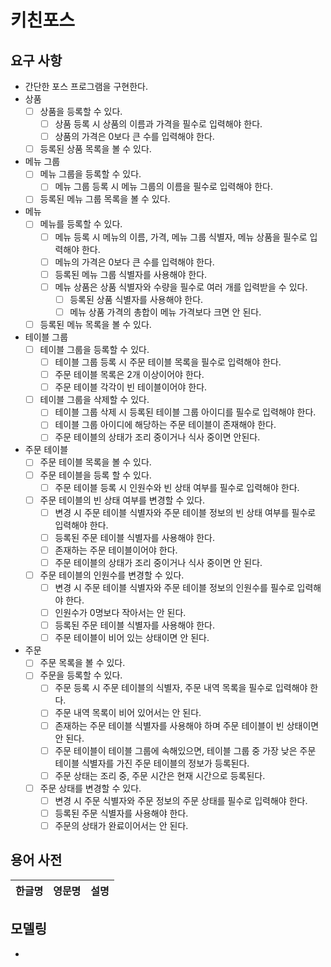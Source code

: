 # 키친포스

## 요구 사항

- 간단한 포스 프로그램을 구현한다.
- 상품
    - [ ] 상품을 등록할 수 있다.
        - [ ] 상품 등록 시 상품의 이름과 가격을 필수로 입력해야 한다.
        - [ ] 상품의 가격은 0보다 큰 수를 입력해야 한다.
    - [ ] 등록된 상품 목록을 볼 수 있다.
- 메뉴 그룹
    - [ ] 메뉴 그룹을 등록할 수 있다.
        - [ ] 메뉴 그룹 등록 시 메뉴 그룹의 이름을 필수로 입력해야 한다.
    - [ ] 등록된 메뉴 그룹 목록을 볼 수 있다.
- 메뉴
    - [ ] 메뉴를 등록할 수 있다.
        - [ ] 메뉴 등록 시 메뉴의 이름, 가격, 메뉴 그룹 식별자, 메뉴 상품을 필수로 입력해야 한다.
        - [ ] 메뉴의 가격은 0보다 큰 수를 입력해야 한다.
        - [ ] 등록된 메뉴 그룹 식별자를 사용해야 한다.
        - [ ] 메뉴 상품은 상품 식별자와 수량을 필수로 여러 개를 입력받을 수 있다.
            - [ ] 등록된 상품 식별자를 사용해야 한다.
            - [ ] 메뉴 상품 가격의 총합이 메뉴 가격보다 크면 안 된다.
    - [ ] 등록된 메뉴 목록을 볼 수 있다.
- 테이블 그룹
    - [ ] 테이블 그룹을 등록할 수 있다.
        - [ ] 테이블 그룹 등록 시 주문 테이블 목록을 필수로 입력해야 한다.
        - [ ] 주문 테이블 목록은 2개 이상이어야 한다.
        - [ ] 주문 테이블 각각이 빈 테이블이어야 한다.
    - [ ] 테이블 그룹을 삭제할 수 있다.
        - [ ] 테이블 그룹 삭제 시 등록된 테이블 그룹 아이디를 필수로 입력해야 한다.
        - [ ] 테이블 그룹 아이디에 해당하는 주문 테이블이 존재해야 한다.
        - [ ] 주문 테이블의 상태가 조리 중이거나 식사 중이면 안된다.  
- 주문 테이블
    - [ ] 주문 테이블 목록을 볼 수 있다.
    - [ ] 주문 테이블을 등록 할 수 있다.
        - [ ] 주문 테이블 등록 시 인원수와 빈 상태 여부를 필수로 입력해야 한다.
    - [ ] 주문 테이블의 빈 상태 여부를 변경할 수 있다.
        - [ ] 변경 시 주문 테이블 식별자와 주문 테이블 정보의 빈 상태 여부를 필수로 입력해야 한다.
        - [ ] 등록된 주문 테이블 식별자를 사용해야 한다.
        - [ ] 존재하는 주문 테이블이어야 한다.
        - [ ] 주문 테이블의 상태가 조리 중이거나 식사 중이면 안 된다.
    - [ ] 주문 테이블의 인원수를 변경할 수 있다.
        - [ ] 변경 시 주문 테이블 식별자와 주문 테이블 정보의 인원수를 필수로 입력해야 한다.
        - [ ] 인원수가 0명보다 작아서는 안 된다.
        - [ ] 등록된 주문 테이블 식별자를 사용해야 한다.
        - [ ] 주문 테이블이 비어 있는 상태이면 안 된다.
- 주문
    - [ ] 주문 목록을 볼 수 있다.
    - [ ] 주문을 등록할 수 있다.
        - [ ] 주문 등록 시 주문 테이블의 식별자, 주문 내역 목록을 필수로 입력해야 한다.
        - [ ] 주문 내역 목록이 비어 있어서는 안 된다.
        - [ ] 존재하는 주문 테이블 식별자를 사용해야 하며 주문 테이블이 빈 상태이면 안 된다.
        - [ ] 주문 테이블이 테이블 그룹에 속해있으면, 테이블 그룹 중 가장 낮은 주문 테이블 식별자를 가진 주문 테이블의 정보가 등록된다.  
        - [ ] 주문 상태는 조리 중, 주문 시간은 현재 시간으로 등록된다.
    - [ ] 주문 상태를 변경할 수 있다.
        - [ ] 변경 시 주문 식별자와 주문 정보의 주문 상태를 필수로 입력해야 한다.
        - [ ] 등록된 주문 식별자를 사용해야 한다.
        - [ ] 주문의 상태가 완료이어서는 안 된다.

## 용어 사전

| 한글명 | 영문명 | 설명 |
| --- | --- | --- |

## 모델링

- 
